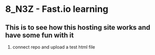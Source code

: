 # 8_N3Z - Fast.io learning

## This is to see how this hosting site works and have some fun with it

1. connect repo and upload a test html file